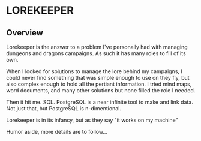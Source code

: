 # LOREKEEPER #

## Overview

Lorekeeper is the answer to a problem I've personally had with managing dungeons and dragons campaigns. As such it has many roles to fill of its own.

When I looked for solutions to manage the lore behind my campaigns, I could never find something that was simple enough to use on they fly, but also complex enough to hold all the pertiant information. I tried mind maps, word documents, and many other solutions but none filled the role I needed.

Then it hit me. SQL. PostgreSQL is a near infinite tool to make and link data. Not just that, but PostgreSQL is n-dimentional.

Lorekeeper is in its infancy, but as they say "it works on my machine"

Humor aside, more details are to follow...